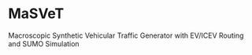 # MaSVeT
Macroscopic Synthetic Vehicular Traffic Generator with EV/ICEV Routing and SUMO Simulation
